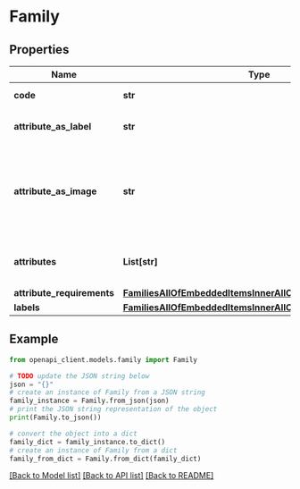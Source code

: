 # Family


## Properties

Name | Type | Description | Notes
------------ | ------------- | ------------- | -------------
**code** | **str** | Family code | 
**attribute_as_label** | **str** | Attribute code used as label | 
**attribute_as_image** | **str** | Attribute code used as the main picture in the user interface (only since v2.0) | [optional] [default to 'null']
**attributes** | **List[str]** | Attributes codes that compose the family | [optional] 
**attribute_requirements** | [**FamiliesAllOfEmbeddedItemsInnerAllOfAttributeRequirements**](FamiliesAllOfEmbeddedItemsInnerAllOfAttributeRequirements.md) |  | [optional] 
**labels** | [**FamiliesAllOfEmbeddedItemsInnerAllOfLabels**](FamiliesAllOfEmbeddedItemsInnerAllOfLabels.md) |  | [optional] 

## Example

```python
from openapi_client.models.family import Family

# TODO update the JSON string below
json = "{}"
# create an instance of Family from a JSON string
family_instance = Family.from_json(json)
# print the JSON string representation of the object
print(Family.to_json())

# convert the object into a dict
family_dict = family_instance.to_dict()
# create an instance of Family from a dict
family_from_dict = Family.from_dict(family_dict)
```
[[Back to Model list]](../README.md#documentation-for-models) [[Back to API list]](../README.md#documentation-for-api-endpoints) [[Back to README]](../README.md)


